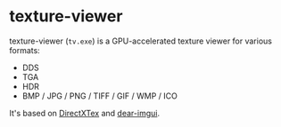# texture-viewer

texture-viewer (`tv.exe`) is a GPU-accelerated texture viewer for various formats:
- DDS
- TGA
- HDR
- BMP / JPG / PNG / TIFF / GIF / WMP / ICO

It's based on [DirectXTex](https://github.com/Microsoft/DirectXTex) and [dear-imgui](https://github.com/ocornut/imgui).
